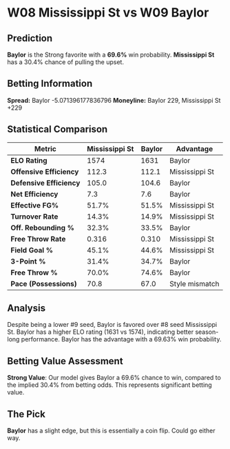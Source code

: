 # W08 Mississippi St vs W09 Baylor

## Prediction
**Baylor** is the Strong favorite with a **69.6%** win probability.
**Mississippi St** has a 30.4% chance of pulling the upset.

## Betting Information
**Spread:** Baylor -5.071396177836796
**Moneyline:** Baylor 229, Mississippi St +229

## Statistical Comparison

| Metric | Mississippi St | Baylor | Advantage |
|--------|-----------------|-----------------|----------|
| **ELO Rating** | 1574 | 1631 | Baylor |
| **Offensive Efficiency** | 112.3 | 112.1 | Mississippi St |
| **Defensive Efficiency** | 105.0 | 104.6 | Baylor |
| **Net Efficiency** | 7.3 | 7.6 | Baylor |
| **Effective FG%** | 51.7% | 51.5% | Mississippi St |
| **Turnover Rate** | 14.3% | 14.9% | Mississippi St |
| **Off. Rebounding %** | 32.3% | 33.5% | Baylor |
| **Free Throw Rate** | 0.316 | 0.310 | Mississippi St |
| **Field Goal %** | 45.1% | 44.6% | Mississippi St |
| **3-Point %** | 31.4% | 34.7% | Baylor |
| **Free Throw %** | 70.0% | 74.6% | Baylor |
| **Pace (Possessions)** | 70.8 | 67.0 | Style mismatch |

## Analysis

Despite being a lower #9 seed, Baylor is favored over #8 seed Mississippi St. Baylor has a higher ELO rating (1631 vs 1574), indicating better season-long performance. Baylor has the advantage with a 69.63% win probability.

## Betting Value Assessment

**Strong Value**: Our model gives Baylor a 69.6% chance to win, compared to the implied 30.4% from betting odds. This represents significant betting value.

## The Pick

**Baylor** has a slight edge, but this is essentially a coin flip. Could go either way.

